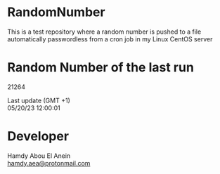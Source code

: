 # RandomNumber    
This is a test repository where a random number is pushed to a file automatically passwordless from a cron job in my Linux CentOS server    
# Random Number of the last run   
21264
      
Last update (GMT +1)    
05/20/23 12:00:01
# Developer    
Hamdy Abou El Anein   
hamdy.aea@protonmail.com

